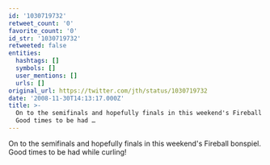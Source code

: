 ```yaml
---
id: '1030719732'
retweet_count: '0'
favorite_count: '0'
id_str: '1030719732'
retweeted: false
entities:
  hashtags: []
  symbols: []
  user_mentions: []
  urls: []
original_url: https://twitter.com/jth/status/1030719732
date: '2008-11-30T14:13:17.000Z'
title: >-
  On to the semifinals and hopefully finals in this weekend's Fireball bonspiel.
  Good times to be had …
---
```


On to the semifinals and hopefully finals in this weekend's Fireball bonspiel. Good times to be had while curling!